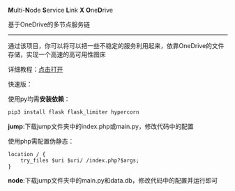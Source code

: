 **M**ulti-**N**ode **S**ervice **L**ink **X** **O**ne**D**rive

基于OneDrive的多节点服务链

------

通过该项目，你可以将可以把一些不稳定的服务利用起来，依靠OneDrive的文件存储，实现一个高速的高可用性图床

详细教程：[点击打开](https://blog.hzchu.top/2023/photoononedrive/)

快速版：

使用py均需**安装依赖**：

```bash
pip3 install flask flask_limiter hypercorn
```

**jump**:下载jump文件夹中的index.php或main.py，修改代码中的配置

使用php需配置伪静态：

```nginx
location / {
    try_files $uri $uri/ /index.php?$args;
}
```

**node**:下载jump文件夹中的main.py和data.db，修改代码中的配置并运行即可